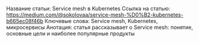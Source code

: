 Название статьи: Service mesh в Kubernetes
Ссылка на статью: https://medium.com/@sokolovaa/service-mesh-%D0%B2-kubernetes-b665ec08f46b
Ключевые слова: Service mesh, Kubernetes, микросервисы
Анотация: статья рассказывает о Service mesh: понятие, основные цели и наиболее популярные продукты 
